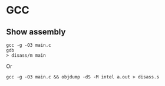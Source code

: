 # GCC

## Show assembly

```
gcc -g -O3 main.c
gdb
> disass/m main
```
Or
```
gcc -g -O3 main.c && objdump -dS -M intel a.out > disass.s
```
